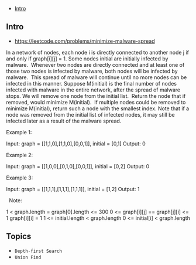- [Intro](#intro)

## Intro

- https://leetcode.com/problems/minimize-malware-spread

In a network of nodes, each node i is directly connected to another node j if and only if graph[i][j] = 1.
Some nodes initial are initially infected by malware.  Whenever two nodes are directly connected and at least one of those two nodes is infected by malware, both nodes will be infected by malware.  This spread of malware will continue until no more nodes can be infected in this manner.
Suppose M(initial) is the final number of nodes infected with malware in the entire network, after the spread of malware stops.
We will remove one node from the initial list.  Return the node that if removed, would minimize M(initial).  If multiple nodes could be removed to minimize M(initial), return such a node with the smallest index.
Note that if a node was removed from the initial list of infected nodes, it may still be infected later as a result of the malware spread.
 


Example 1:

Input: graph = [[1,1,0],[1,1,0],[0,0,1]], initial = [0,1]
Output: 0

Example 2:

Input: graph = [[1,0,0],[0,1,0],[0,0,1]], initial = [0,2]
Output: 0

Example 3:

Input: graph = [[1,1,1],[1,1,1],[1,1,1]], initial = [1,2]
Output: 1

 
Note:

1 < graph.length = graph[0].length <= 300
0 <= graph[i][j] == graph[j][i] <= 1
graph[i][i] = 1
1 <= initial.length < graph.length
0 <= initial[i] < graph.length



## Topics

- `Depth-first Search`
- `Union Find`


